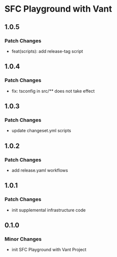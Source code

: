 # SFC Playground with Vant

## 1.0.5

### Patch Changes

- feat(scripts): add release-tag script

## 1.0.4

### Patch Changes

- fix: tsconfig in src/\*\* does not take effect

## 1.0.3

### Patch Changes

- update changeset.yml scripts

## 1.0.2

### Patch Changes

- add release.yaml workflows

## 1.0.1

### Patch Changes

- init supplemental infrastructure code

## 0.1.0

### Minor Changes

- init SFC Playground with Vant Project
